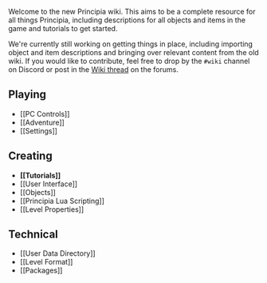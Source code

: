 Welcome to the new Principia wiki. This aims to be a complete resource for all things Principia, including descriptions for all objects and items in the game and tutorials to get started.

We're currently still working on getting things in place, including importing object and item descriptions and bringing over relevant content from the old wiki. If you would like to contribute, feel free to drop by the `#wiki` channel on Discord or post in the [Wiki thread](/forum/thread?id=20) on the forums.

## Playing
- [[PC Controls]]
- [[Adventure]]
- [[Settings]]

## Creating
- **[[Tutorials]]**
- [[User Interface]]
- [[Objects]]
- [[Principia Lua Scripting]]
- [[Level Properties]]

## Technical
- [[User Data Directory]]
- [[Level Format]]
- [[Packages]]